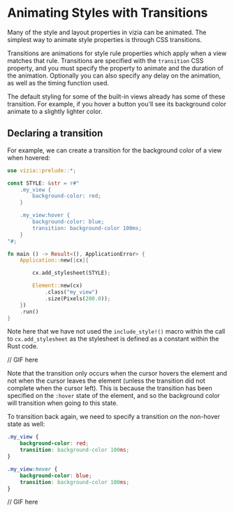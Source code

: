 # Animating Styles with Transitions

Many of the style and layout properties in vizia can be animated. The simplest way to animate style properties is through CSS transitions. 

Transitions are animations for style rule properties which apply when a view matches that rule. Transitions are specified with the `transition` CSS property, and you must specify the property to animate and the duration of the animation. Optionally you can also specify any delay on the animation, as well as the timing function used.

The default styling for some of the built-in views already has some of these transition. For example, if you hover a button you'll see its background color animate to a slightly lighter color.


## Declaring a transition
For example, we can create a transition for the background color of a view when hovered:

```rust
use vizia::prelude::*;

const STYLE: &str = r#"
    .my_view {
        background-color: red;
    }

    .my_view:hover {
        background-color: blue;
        transition: background-color 100ms;
    }
"#;

fn main () -> Result<(), ApplicationError> {
    Application::new(|cx|{

        cx.add_stylesheet(STYLE);

        Element::new(cx)
            .class("my_view")
            .size(Pixels(200.0));
    })
    .run()
}

```

Note here that we have not used the `include_style!()` macro within the call to `cx.add_stylesheet` as the stylesheet is defined as a constant within the Rust code.

// GIF here

Note that the transition only occurs when the cursor hovers the element and not when the cursor leaves the element (unless the transition did not complete when the cursor left). This is because the transition has been specified on the `:hover` state of the element, and so the background color will transition when going *to* this state.

To transition back again, we need to specify a transition on the non-hover state as well:

```css
.my_view {
    background-color: red;
    transition: background-color 100ms;
}

.my_view:hover {
    background-color: blue;
    transition: background-color 100ms;
}
```

// GIF here